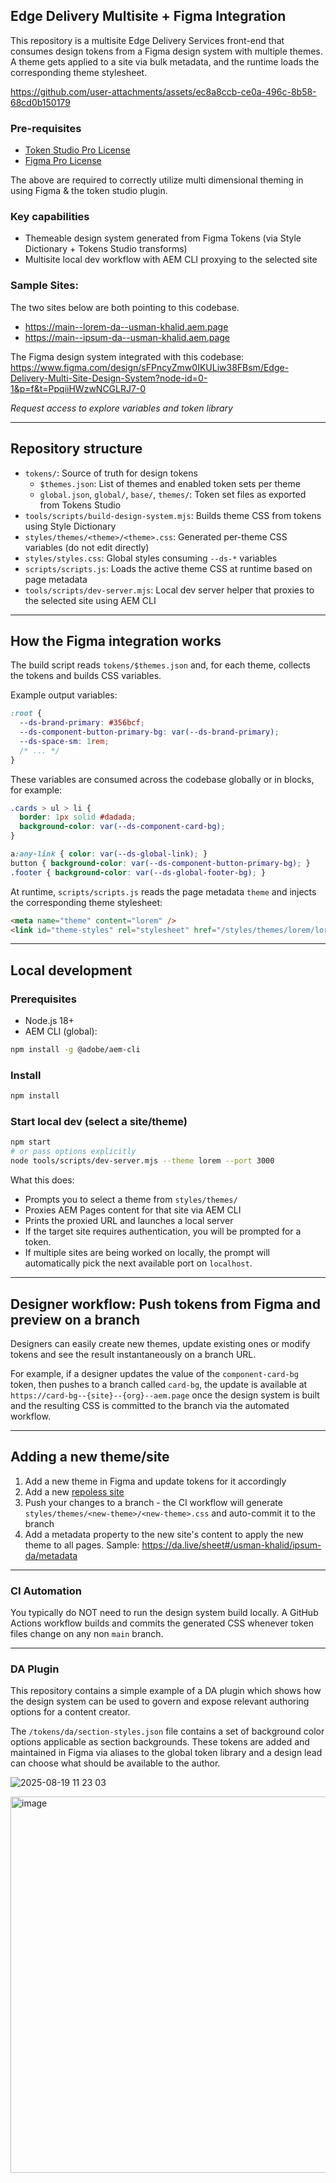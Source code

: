## Edge Delivery Multisite + Figma Integration

This repository is a multisite Edge Delivery Services front-end that consumes design tokens from a Figma design system with multiple themes. A theme gets applied to a site via bulk metadata, and the runtime loads the corresponding theme stylesheet.

https://github.com/user-attachments/assets/ec8a8ccb-ce0a-496c-8b58-68cd0b150179

### Pre-requisites
- [Token Studio Pro License](https://tokens.studio/pro-pricing)
- [Figma Pro License](https://www.figma.com/professional/)

The above are required to correctly utilize multi dimensional theming in using Figma & the token studio plugin.

### Key capabilities
- Themeable design system generated from Figma Tokens (via Style Dictionary + Tokens Studio transforms)
- Multisite local dev workflow with AEM CLI proxying to the selected site

### Sample Sites:
The two sites below are both pointing to this codebase.

- https://main--lorem-da--usman-khalid.aem.page
- https://main--ipsum-da--usman-khalid.aem.page

The Figma design system integrated with this codebase: https://www.figma.com/design/sFPncyZmw0IKULiw38FBsm/Edge-Delivery-Multi-Site-Design-System?node-id=0-1&p=f&t=PpqiiHWzwNCGLRJ7-0

_Request access to explore variables and token library_

---

## Repository structure

- `tokens/`: Source of truth for design tokens
  - `$themes.json`: List of themes and enabled token sets per theme
  - `global.json`, `global/`, `base/`, `themes/`: Token set files as exported from Tokens Studio
- `tools/scripts/build-design-system.mjs`: Builds theme CSS from tokens using Style Dictionary
- `styles/themes/<theme>/<theme>.css`: Generated per-theme CSS variables (do not edit directly)
- `styles/styles.css`: Global styles consuming `--ds-*` variables
- `scripts/scripts.js`: Loads the active theme CSS at runtime based on page metadata
- `tools/scripts/dev-server.mjs`: Local dev server helper that proxies to the selected site using AEM CLI

---

## How the Figma integration works

The build script reads `tokens/$themes.json` and, for each theme, collects the tokens and builds CSS variables.

Example output variables:

```css
:root {
  --ds-brand-primary: #356bcf;
  --ds-component-button-primary-bg: var(--ds-brand-primary);
  --ds-space-sm: 1rem;
  /* ... */
}
```

These variables are consumed across the codebase globally or in blocks, for example:

```css
.cards > ul > li {
  border: 1px solid #dadada;
  background-color: var(--ds-component-card-bg);
}
```

```css
a:any-link { color: var(--ds-global-link); }
button { background-color: var(--ds-component-button-primary-bg); }
.footer { background-color: var(--ds-global-footer-bg); }
```

At runtime, `scripts/scripts.js` reads the page metadata `theme` and injects the corresponding theme stylesheet:

```html
<meta name="theme" content="lorem" />
<link id="theme-styles" rel="stylesheet" href="/styles/themes/lorem/lorem.css">
```

---

## Local development

### Prerequisites
- Node.js 18+
- AEM CLI (global):

```bash
npm install -g @adobe/aem-cli
```

### Install

```bash
npm install
```

### Start local dev (select a site/theme)

```bash
npm start
# or pass options explicitly
node tools/scripts/dev-server.mjs --theme lorem --port 3000
```

What this does:
- Prompts you to select a theme from `styles/themes/`
- Proxies AEM Pages content for that site via AEM CLI
- Prints the proxied URL and launches a local server
- If the target site requires authentication, you will be prompted for a token.
- If multiple sites are being worked on locally, the prompt will automatically pick the next available port on `localhost`.

---

## Designer workflow: Push tokens from Figma and preview on a branch

Designers can easily create new themes, update existing ones or modify tokens and see the result instantaneously on a branch URL.

For example, if a designer updates the value of the `component-card-bg` token, then pushes to a branch called `card-bg`, the update is available at `https://card-bg--{site}--{org}--aem.page` once the design system is built and the resulting CSS is committed to the branch via the automated workflow.

---

## Adding a new theme/site

1. Add a new theme in Figma and update tokens for it accordingly
2. Add a new [repoless site](https://www.aem.live/docs/repoless)
3. Push your changes to a branch - the CI workflow will generate `styles/themes/<new-theme>/<new-theme>.css` and auto-commit it to the branch
4. Add a metadata property to the new site's content to apply the new theme to all pages. Sample: https://da.live/sheet#/usman-khalid/ipsum-da/metadata

---

### CI Automation

You typically do NOT need to run the design system build locally. A GitHub Actions workflow builds and commits the generated CSS whenever token files change on any non `main` branch.

---

### DA Plugin

This repository contains a simple example of a DA plugin which shows how the design system can be used to govern and expose relevant authoring options for a content creator.

The `/tokens/da/section-styles.json` file contains a set of background color options applicable as section backgrounds. These tokens are added and maintained in Figma via aliases to the global token library and a design lead can choose what should be available to the author.

![2025-08-19 11 23 03](https://github.com/user-attachments/assets/b01013b5-6ebc-4409-b843-d779cc52527f)

<img width="916" height="602" alt="image" src="https://github.com/user-attachments/assets/859b6ee2-a53c-4a0d-9dd5-ef2f85b077b9" />
